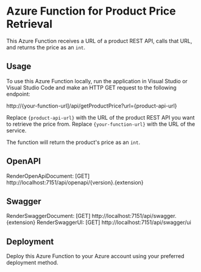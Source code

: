 # Azure Function for Product Price Retrieval

This Azure Function receives a URL of a product REST API, calls that URL, and returns the price as an `int`.

## Usage

To use this Azure Function locally, run the application in Visual Studio or Visual Studio Code and make an HTTP GET request to the following endpoint:

http://{your-function-url]/api/getProductPrice?url={product-api-url}

Replace `{product-api-url}` with the URL of the product REST API you want to retrieve the price from.
Replace `{your-function-url}` with the URL of the service.


The function will return the product's price as an `int`.

## OpenAPI 

RenderOpenApiDocument: [GET] http://localhost:7151/api/openapi/{version}.{extension}

## Swagger

RenderSwaggerDocument: [GET] http://localhost:7151/api/swagger.{extension}
RenderSwaggerUI: [GET] http://localhost:7151/api/swagger/ui

## Deployment

Deploy this Azure Function to your Azure account using your preferred deployment method.

